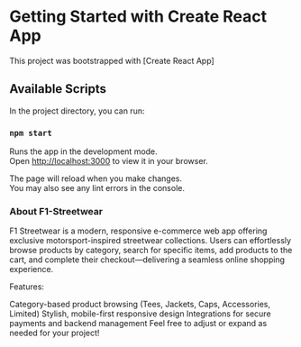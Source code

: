 # Getting Started with Create React App

This project was bootstrapped with [Create React App]

## Available Scripts

In the project directory, you can run:

### `npm start`

Runs the app in the development mode.\
Open [http://localhost:3000](http://localhost:3000) to view it in your browser.

The page will reload when you make changes.\
You may also see any lint errors in the console.

### About F1-Streetwear
F1 Streetwear is a modern, responsive e-commerce web app offering exclusive motorsport-inspired streetwear collections.
Users can effortlessly browse products by category, search for specific items, add products to the cart, and complete their checkout—delivering a seamless online shopping experience.

Features:

Category-based product browsing (Tees, Jackets, Caps, Accessories, Limited)
Stylish, mobile-first responsive design
Integrations for secure payments and backend management
Feel free to adjust or expand as needed for your project!
